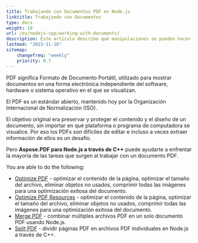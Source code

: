 ```yaml
---
title: Trabajando con Documentos PDF en Node.js 
linktitle: Trabajando con Documentos
type: docs
weight: 10
url: /es/nodejs-cpp/working-with-documents/
description: Este artículo describe qué manipulaciones se pueden hacer con el documento PDF usando el kit de herramientas Aspose.PDF para Node.js a través de C++.
lastmod: "2023-11-16"
sitemap:
    changefreq: "weekly"
    priority: 0.7
---
```


PDF significa Formato de Documento Portátil, utilizado para mostrar documentos en una forma electrónica independiente del software, hardware o sistema operativo en el que se visualizan.

El PDF es un estándar abierto, mantenido hoy por la Organización Internacional de Normalización (ISO).

El objetivo original era preservar y proteger el contenido y el diseño de un documento, sin importar en qué plataforma o programa de computadora se visualice. Por eso los PDFs son difíciles de editar e incluso a veces extraer información de ellos es un desafío.

Pero **Aspose.PDF para Node.js a través de C++** puede ayudarte a enfrentar la mayoría de las tareas que surgen al trabajar con un documento PDF.

You are able to do the following:

- [Optimize PDF](/pdf/es/nodejs-cpp/optimize-pdf/) - optimizar el contenido de la página, optimizar el tamaño del archivo, eliminar objetos no usados, comprimir todas las imágenes para una optimización exitosa del documento.
- [Optimize PDF Resources](/pdf/es/nodejs-cpp/optimize-pdf-resources/) - optimizar el contenido de la página, optimizar el tamaño del archivo, eliminar objetos no usados, comprimir todas las imágenes para una optimización exitosa del documento.
- [Merge PDF](/pdf/es/nodejs-cpp/merge-pdf/) - combinar múltiples archivos PDF en un solo documento PDF usando Node.js.
- [Split PDF](/pdf/es/nodejs-cpp/split-pdf/) - dividir páginas PDF en archivos PDF individuales en Node.js a través de C++.